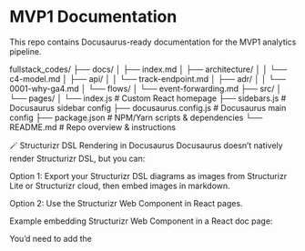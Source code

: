 # MVP1 Documentation

This repo contains Docusaurus-ready documentation for the MVP1 analytics pipeline.

fullstack_codes/
├── docs/
│   ├── index.md
│   ├── architecture/
│   │   └── c4-model.md
│   ├── api/
│   │   └── track-endpoint.md
│   ├── adr/
│   │   └── 0001-why-ga4.md
│   └── flows/
│       └── event-forwarding.md
├── src/
│   └── pages/
│       └── index.js               # Custom React homepage
├── sidebars.js                   # Docusaurus sidebar config
├── docusaurus.config.js          # Docusaurus main config
├── package.json                  # NPM/Yarn scripts & dependencies
└── README.md                     # Repo overview & instructions

🪄 Structurizr DSL Rendering in Docusaurus
Docusaurus doesn’t natively render Structurizr DSL, but you can:

Option 1: Export your Structurizr DSL diagrams as images from Structurizr Lite or Structurizr cloud, then embed images in markdown.

Option 2: Use the Structurizr Web Component in React pages.

Example embedding Structurizr Web Component in a React doc page:

<!-- 
import React from 'react';

export default function StructurizrDiagram() {
  return (
    <structurizr-viewer
      workspace-id="yourWorkspaceId"
      api-key="yourApiKey"
      api-secret="yourApiSecret"
      style={{ width: '100%', height: '600px' }}
    />
  );
} -->

You’d need to add the <script> for the web component in your index.html or via React lazy loading.

